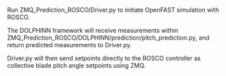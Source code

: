 Run ZMQ_Prediction_ROSCO/Driver.py to initiate OpenFAST simulation with ROSCO.

The DOLPHINN framework will receive measurements within ZMQ_Prediction_ROSCO/DOLPHINN/prediction/pitch_prediction.py, and return predicted measurements to Driver.py.

Driver.py will then send setpoints directly to the ROSCO controller as collective blade pitch angle setpoints using ZMQ.
